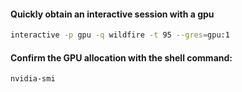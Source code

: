 #### Quickly obtain an interactive session with a gpu
```bash
interactive -p gpu -q wildfire -t 95 --gres=gpu:1
```

#### Confirm the GPU allocation with the shell command: 
```bash
nvidia-smi
```
